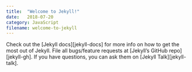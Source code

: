 ```yaml
---
title:  "Welcome to Jekyll!"
date:   2018-07-20
category: JavaScript
filename: welcome-to-jekyll
---
```


Check out the [Jekyll docs][jekyll-docs] for more info on how to get the most out of Jekyll. File all bugs/feature requests at [Jekyll’s GitHub repo][jekyll-gh]. If you have questions, you can ask them on [Jekyll Talk][jekyll-talk].


